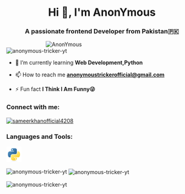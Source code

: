 <h1 align="center">Hi 👋, I'm AnonYmous</h1>

<h3 align="center">A passionate frontend Developer from Pakistan🇵🇰</h3>

<img align="right" alt="AnonYmous" width="400" src="https://raincoaster.files.wordpress.com/2021/11/unity.gif"> 

<p align="left"> <img src="https://komarev.com/ghpvc/?username=anonymous-tricker-yt&label=Profile%20views&color=0e75b6&style=flat" alt="anonymous-tricker-yt" /> </p>

- 🌱 I’m currently learning **Web Development,Python**

- 📫 How to reach me **anonymoustrickerofficial@gmail.com**

- ⚡ Fun fact **I Think I Am Funny😜**

<h3 align="left">Connect with me:</h3>

<p align="left">

<a href="https://fb.com/sameerkhanofficial4208" target="blank"><img align="center" src="https://raw.githubusercontent.com/rahuldkjain/github-profile-readme-generator/master/src/images/icons/Social/facebook.svg" alt="sameerkhanofficial4208" height="30" width="40" /></a>

</p>

<h3 align="left">Languages and Tools:</h3>

<p align="left"> <a href="https://www.python.org" target="_blank" rel="noreferrer"> <img src="https://raw.githubusercontent.com/devicons/devicon/master/icons/python/python-original.svg" alt="python" width="40" height="40"/> </a> </p>

<p><img align="left" src="https://github-readme-stats.vercel.app/api/top-langs?username=anonymous-tricker-yt&show_icons=true&locale=en&layout=compact" alt="anonymous-tricker-yt" /></p>

<p>&nbsp;<img align="center" src="https://github-readme-stats.vercel.app/api?username=anonymous-tricker-yt&show_icons=true&locale=en" alt="anonymous-tricker-yt" /></p>

<p><img align="center" src="https://github-readme-streak-stats.herokuapp.com/?user=anonymous-tricker-yt&" alt="anonymous-tricker-yt" /></p>








 



 


